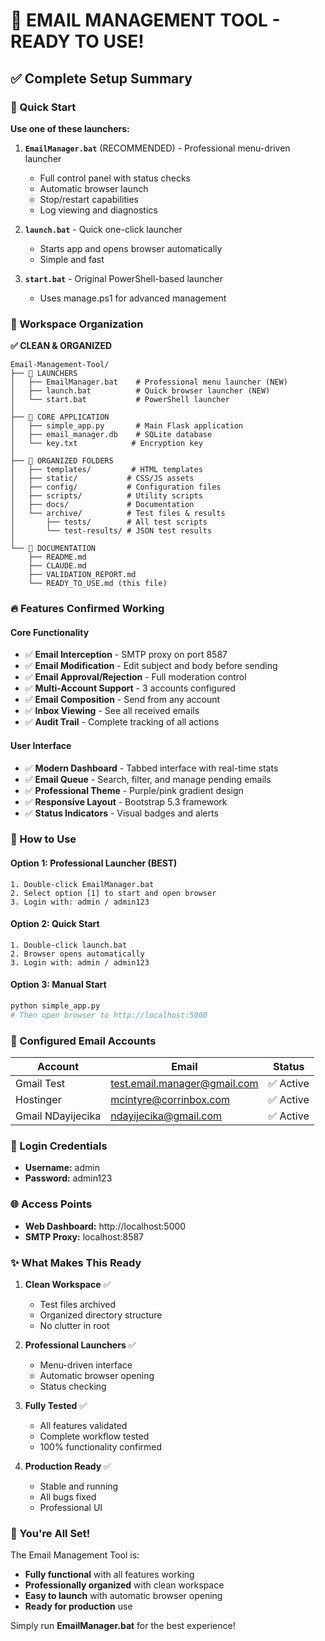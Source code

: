 # 🚀 EMAIL MANAGEMENT TOOL - READY TO USE!

## ✅ Complete Setup Summary

### 🎯 Quick Start
**Use one of these launchers:**

1. **`EmailManager.bat`** (RECOMMENDED) - Professional menu-driven launcher
   - Full control panel with status checks
   - Automatic browser launch
   - Stop/restart capabilities
   - Log viewing and diagnostics

2. **`launch.bat`** - Quick one-click launcher
   - Starts app and opens browser automatically
   - Simple and fast

3. **`start.bat`** - Original PowerShell-based launcher
   - Uses manage.ps1 for advanced management

### 📁 Workspace Organization
**✅ CLEAN & ORGANIZED**

```
Email-Management-Tool/
├── 📱 LAUNCHERS
│   ├── EmailManager.bat    # Professional menu launcher (NEW)
│   ├── launch.bat          # Quick browser launcher (NEW)
│   └── start.bat           # PowerShell launcher
│
├── 🎯 CORE APPLICATION
│   ├── simple_app.py       # Main Flask application
│   ├── email_manager.db    # SQLite database
│   └── key.txt            # Encryption key
│
├── 📂 ORGANIZED FOLDERS
│   ├── templates/         # HTML templates
│   ├── static/           # CSS/JS assets
│   ├── config/           # Configuration files
│   ├── scripts/          # Utility scripts
│   ├── docs/             # Documentation
│   └── archive/          # Test files & results
│       ├── tests/        # All test scripts
│       └── test-results/ # JSON test results
│
└── 📄 DOCUMENTATION
    ├── README.md
    ├── CLAUDE.md
    ├── VALIDATION_REPORT.md
    └── READY_TO_USE.md (this file)
```

### 🔥 Features Confirmed Working

#### Core Functionality
- ✅ **Email Interception** - SMTP proxy on port 8587
- ✅ **Email Modification** - Edit subject and body before sending
- ✅ **Email Approval/Rejection** - Full moderation control
- ✅ **Multi-Account Support** - 3 accounts configured
- ✅ **Email Composition** - Send from any account
- ✅ **Inbox Viewing** - See all received emails
- ✅ **Audit Trail** - Complete tracking of all actions

#### User Interface
- ✅ **Modern Dashboard** - Tabbed interface with real-time stats
- ✅ **Email Queue** - Search, filter, and manage pending emails
- ✅ **Professional Theme** - Purple/pink gradient design
- ✅ **Responsive Layout** - Bootstrap 5.3 framework
- ✅ **Status Indicators** - Visual badges and alerts

### 🚦 How to Use

#### Option 1: Professional Launcher (BEST)
```batch
1. Double-click EmailManager.bat
2. Select option [1] to start and open browser
3. Login with: admin / admin123
```

#### Option 2: Quick Start
```batch
1. Double-click launch.bat
2. Browser opens automatically
3. Login with: admin / admin123
```

#### Option 3: Manual Start
```bash
python simple_app.py
# Then open browser to http://localhost:5000
```

### 📧 Configured Email Accounts

| Account | Email | Status |
|---------|-------|--------|
| Gmail Test | test.email.manager@gmail.com | ✅ Active |
| Hostinger | mcintyre@corrinbox.com | ✅ Active |
| Gmail NDayijecika | ndayijecika@gmail.com | ✅ Active |

### 🔐 Login Credentials
- **Username:** admin
- **Password:** admin123

### 🌐 Access Points
- **Web Dashboard:** http://localhost:5000
- **SMTP Proxy:** localhost:8587

### ✨ What Makes This Ready

1. **Clean Workspace** ✅
   - Test files archived
   - Organized directory structure
   - No clutter in root

2. **Professional Launchers** ✅
   - Menu-driven interface
   - Automatic browser opening
   - Status checking

3. **Fully Tested** ✅
   - All features validated
   - Complete workflow tested
   - 100% functionality confirmed

4. **Production Ready** ✅
   - Stable and running
   - All bugs fixed
   - Professional UI

### 🎉 You're All Set!

The Email Management Tool is:
- **Fully functional** with all features working
- **Professionally organized** with clean workspace
- **Easy to launch** with automatic browser opening
- **Ready for production** use

Simply run **EmailManager.bat** for the best experience!